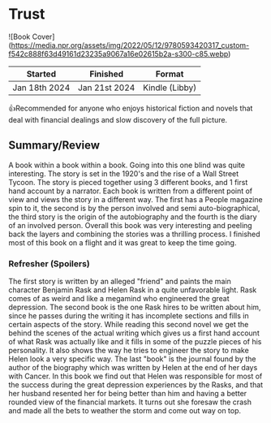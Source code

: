 # Trust
![Book Cover] (https://media.npr.org/assets/img/2022/05/12/9780593420317_custom-f542c888f63d49161d23235a9067a16e02615b2a-s300-c85.webp)

| Started | Finished | Format |
| ------- | -------- | ------ |
| Jan 18th 2024 | Jan 21st 2024 | Kindle (Libby) |

👍Recommended for anyone who enjoys historical fiction and novels that deal with financial dealings and slow discovery of the full picture.
## Summary/Review
A book within a book within a book. Going into this one blind was quite interesting. The story is set in the 1920's and the rise of a Wall Street Tycoon. The story is pieced together using 3 different books, and 1 first hand account by a narrator. Each book is written from a different point of view and views the story in a different way. The first has a People magazine spin to it, the second is by the person involved and semi auto-biographical, the third story is the origin of the autobiography and the fourth is the diary of an involved person. Overall this book was very interesting and peeling back the layers and combining the stories was a thrilling process. I finished most of this book on a flight and it was great to keep the time going. 
### Refresher (Spoilers)
The first story is written by an alleged "friend" and paints the main character Benjamin Rask and Helen Rask in a quite unfavorable light. Rask comes of as weird and like a megamind who engineered the great depression. The second book is the one Rask hires to be written about him, since he passes during the writing it has incomplete sections and fills in certain aspects of the story. While reading this second novel we get the behind the scenes of the actual writing which gives us a first hand account of what Rask was actually like and it fills in some of the puzzle pieces of his personality. It also shows the way he tries to engineer the story to make Helen look a very specific way. The last "book" is the journal found by the author of the biography which was written by Helen at the end of her days with Cancer. In this book we find out that Helen was responsible for most of the success during the great depression experiences by the Rasks, and that her husband resented her for being better than him and having a better rounded view of the financial markets. It turns out she foresaw the crash and made all the bets to weather the storm and come out way on top.

